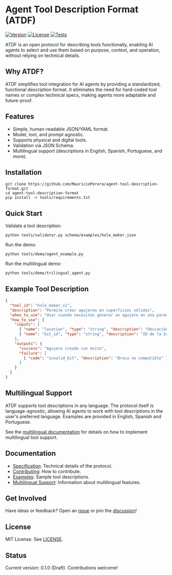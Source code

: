 # Agent Tool Description Format (ATDF)

[![Version](https://img.shields.io/badge/version-0.1.0-blue)](https://github.com/MauricioPerera/agent-tool-description-format)
[![License](https://img.shields.io/badge/license-MIT-green)](LICENSE)
[![Tests](https://github.com/MauricioPerera/agent-tool-description-format/actions/workflows/ci.yml/badge.svg)](https://github.com/MauricioPerera/agent-tool-description-format/actions)

ATDF is an open protocol for describing tools functionally, enabling AI agents to select and use them based on purpose, context, and operation, without relying on technical details.

## Why ATDF?
ATDF simplifies tool integration for AI agents by providing a standardized, functional description format. It eliminates the need for hard-coded tool names or complex technical specs, making agents more adaptable and future-proof.

## Features
- Simple, human-readable JSON/YAML format.
- Model, tool, and prompt agnostic.
- Supports physical and digital tools.
- Validation via JSON Schema.
- Multilingual support (descriptions in English, Spanish, Portuguese, and more).

## Installation
```
git clone https://github.com/MauricioPerera/agent-tool-description-format.git
cd agent-tool-description-format
pip install -r tools/requirements.txt
```

## Quick Start
Validate a tool description:
```
python tools/validator.py schema/examples/hole_maker.json
```

Run the demo:
```
python tools/demo/agent_example.py
```

Run the multilingual demo:
```
python tools/demo/trilingual_agent.py
```

## Example Tool Description
```json
{
  "tool_id": "hole_maker_v1",
  "description": "Permite crear agujeros en superficies sólidas",
  "when_to_use": "Usar cuando necesites generar un agujero en una pared",
  "how_to_use": {
    "inputs": [
      { "name": "location", "type": "string", "description": "Ubicación del agujero" },
      { "name": "bit_id", "type": "string", "description": "ID de la broca" }
    ],
    "outputs": {
      "success": "Agujero creado con éxito",
      "failure": [
        { "code": "invalid_bit", "description": "Broca no compatible" }
      ]
    }
  }
}
```

## Multilingual Support
ATDF supports tool descriptions in any language. The protocol itself is language-agnostic, allowing AI agents to work with tool descriptions in the user's preferred language. Examples are provided in English, Spanish and Portuguese.

See the [multilingual documentation](docs/multilingual.md) for details on how to implement multilingual tool support.

## Documentation
- [Specification](docs/specification.md): Technical details of the protocol.
- [Contributing](docs/contributing.md): How to contribute.
- [Examples](schema/examples): Sample tool descriptions.
- [Multilingual Support](docs/multilingual.md): Information about multilingual features.

## Get Involved
Have ideas or feedback? Open an [issue](https://github.com/MauricioPerera/agent-tool-description-format/issues) or join the [discussion](https://github.com/MauricioPerera/agent-tool-description-format/discussions)!

## License
MIT License. See [LICENSE](LICENSE).

## Status
Current version: 0.1.0 (Draft). Contributions welcome!
